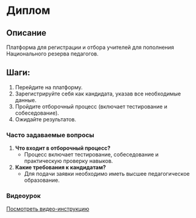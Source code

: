 # Диплом

## Описание

Платформа для регистрации и отбора учителей для пополнения Национального резерва педагогов.

## Шаги:

1. Перейдите на платформу.
2. Зарегистрируйте себя как кандидата, указав все необходимые данные.
3. Пройдите отборочный процесс (включает тестирование и собеседование).
4. Ожидайте результатов.

### Часто задаваемые вопросы

1. **Что входит в отборочный процесс?**
   - Процесс включает тестирование, собеседование и практическую проверку навыков.
2. **Какие требования к кандидатам?**
   - Для подачи заявки необходимо иметь высшее педагогическое образование.

### Видеоурок

[Посмотреть видео-инструкцию](https://youtube.com/ваше_видео)
